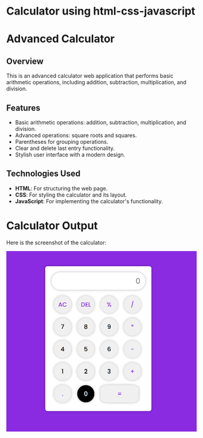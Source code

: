 # Calculator using html-css-javascript
# Advanced Calculator

## Overview

This is an advanced calculator web application that performs basic arithmetic operations, including addition, subtraction, multiplication, and division.
## Features

- Basic arithmetic operations: addition, subtraction, multiplication, and division.
- Advanced operations: square roots and squares.
- Parentheses for grouping operations.
- Clear and delete last entry functionality.
- Stylish user interface with a modern design.

## Technologies Used

- **HTML**: For structuring the web page.
- **CSS**: For styling the calculator and its layout.
- **JavaScript**: For implementing the calculator's functionality.

# Calculator Output
Here is the screenshot of the calculator:

![calculator output](https://github.com/Harinarayana360/calculator/blob/main/Sample%20Output.png)
